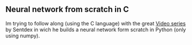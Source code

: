 ## Neural network from scratch in C
Im trying to follow along (using the C language) with the great [Video series](https://www.youtube.com/watch?v=Wo5dMEP_BbI&list=PLQVvvaa0QuDcjD5BAw2DxE6OF2tius3V3) by Sentdex in wich he builds a neural network form scratch in Python (only using numpy).
